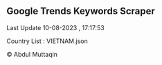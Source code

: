 

## Google Trends Keywords Scraper 
 
Last Update 10-08-2023 , 17:17:53

Country List :
VIETNAM.json



© Abdul Muttaqin 
